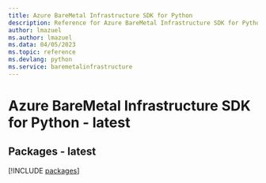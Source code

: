 ```yaml
---
title: Azure BareMetal Infrastructure SDK for Python
description: Reference for Azure BareMetal Infrastructure SDK for Python
author: lmazuel
ms.author: lmazuel
ms.data: 04/05/2023
ms.topic: reference
ms.devlang: python
ms.service: baremetalinfrastructure
---
```

# Azure BareMetal Infrastructure SDK for Python - latest
## Packages - latest
[!INCLUDE [packages](baremetal-infrastructure-index.md)]